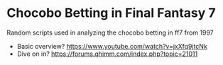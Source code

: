# Chocobo Betting in Final Fantasy 7

Random scripts used in analyzing the chocobo betting in ff7 from 1997

- Basic overview? https://www.youtube.com/watch?v=jxXfq9jtcNk
- Dive on in? https://forums.qhimm.com/index.php?topic=21011
